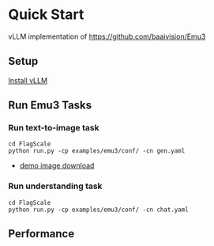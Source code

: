 # Quick Start

vLLM implementation of https://github.com/baaivision/Emu3

## Setup

[Install vLLM](../../../README.md#setup)


## Run Emu3 Tasks

### Run text-to-image task
```
cd FlagScale
python run.py -cp examples/emu3/conf/ -cn gen.yaml
```
- [demo image download](https://github.com/baaivision/Emu3/blob/main/assets/demo.png)


### Run understanding task
```
cd FlagScale
python run.py -cp examples/emu3/conf/ -cn chat.yaml
```

## Performance
